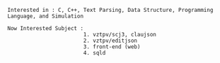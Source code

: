     Interested in : C, C++, Text Parsing, Data Structure, Programming Language, and Simulation
    
    Now Interested Subject : 
                            1. vztpv/scj3, claujson
                            2. vztpv/editjson
                            3. front-end (web)
                            4. sqld
                            

